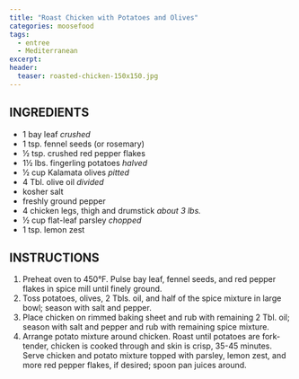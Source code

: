 ```yaml
---
title: "Roast Chicken with Potatoes and Olives"
categories: moosefood
tags: 
  - entree
  - Mediterranean
excerpt:
header:
  teaser: roasted-chicken-150x150.jpg
---
```


## INGREDIENTS
* 1 bay leaf *crushed*
* 1 tsp. fennel seeds (or rosemary)
* ½ tsp. crushed red pepper flakes
* 1½ lbs. fingerling potatoes *halved*
* ½ cup Kalamata olives *pitted*
* 4 Tbl. olive oil *divided*
* kosher salt
* freshly ground pepper
* 4 chicken legs, thigh and drumstick *about 3 lbs.*
* ½ cup flat-leaf parsley *chopped*
* 1 tsp. lemon zest

## INSTRUCTIONS
1. Preheat oven to 450°F. Pulse bay leaf, fennel seeds, and red pepper flakes in spice mill until finely ground.
2. Toss potatoes, olives, 2 Tbls. oil, and half of the spice mixture in large bowl; season with salt and pepper.
3. Place chicken on rimmed baking sheet and rub with remaining 2 Tbl. oil; season with salt and pepper and rub with remaining spice mixture.
4. Arrange potato mixture around chicken. Roast until potatoes are fork-tender, chicken is cooked through and skin is crisp, 35-45 minutes. Serve chicken and potato mixture topped with parsley, lemon zest, and more red pepper flakes, if desired; spoon pan juices around.
